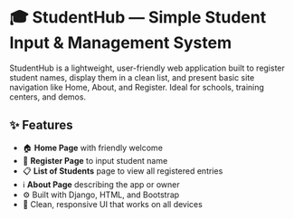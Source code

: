 # 🎓 StudentHub — Simple Student Input & Management System

StudentHub is a lightweight, user-friendly web application built to register student names, display them in a clean list, and present basic site navigation like Home, About, and Register. Ideal for schools, training centers, and demos.

## ✨ Features

- 🏠 **Home Page** with friendly welcome
- 📝 **Register Page** to input student name
- 📋 **List of Students** page to view all registered entries
- ℹ️ **About Page** describing the app or owner
- ⚙️ Built with Django, HTML, and Bootstrap
- 🎨 Clean, responsive UI that works on all devices



